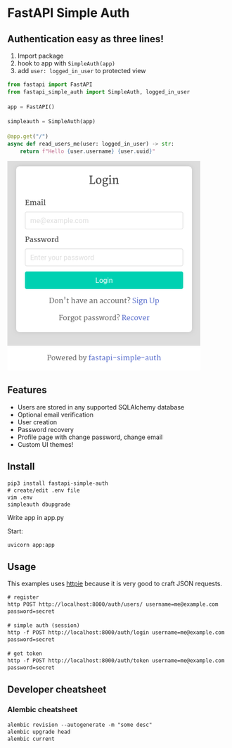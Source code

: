 # FastAPI Simple Auth

## Authentication easy as three lines!

1. Import package
2. hook to app with `SimpleAuth(app)`
3. add `user: logged_in_user` to protected view

~~~python
from fastapi import FastAPI
from fastapi_simple_auth import SimpleAuth, logged_in_user
        
app = FastAPI()

simpleauth = SimpleAuth(app)

@app.get("/")
async def read_users_me(user: logged_in_user) -> str:    
    return f"Hello {user.username} {user.uuid}"
~~~

![login screenshot](docs/docs/img/login.png)

## Features
- Users are stored in any supported SQLAlchemy database
- Optional email verification
- User creation
- Password recovery
- Profile page with change password, change email
- Custom UI themes!


## Install

~~~shell
pip3 install fastapi-simple-auth
# create/edit .env file
vim .env
simpleauth dbupgrade
~~~

Write app in app.py

Start:
~~~
uvicorn app:app
~~~


## Usage

This examples uses [httpie](http://httpie.io/) because it is very good to craft JSON requests.

~~~
# register
http POST http://localhost:8000/auth/users/ username=me@example.com password=secret

# simple auth (session)
http -f POST http://localhost:8000/auth/login username=me@example.com password=secret

# get token
http -f POST http://localhost:8000/auth/token username=me@example.com password=secret
~~~

## Developer cheatsheet
### Alembic cheatsheet
~~~
alembic revision --autogenerate -m "some desc"
alembic upgrade head
alembic current
~~~